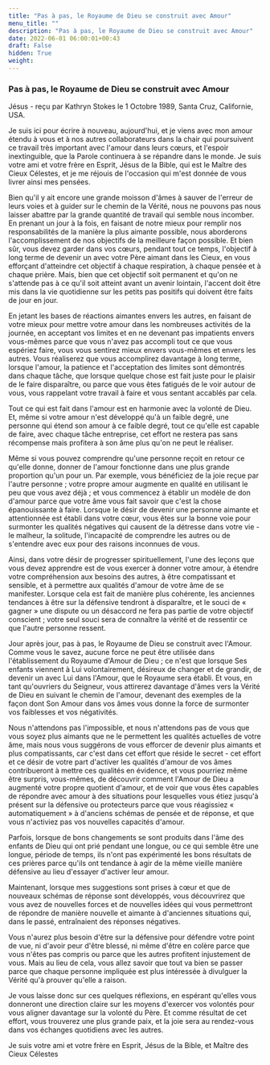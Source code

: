 ```yaml
---
title: "Pas à pas, le Royaume de Dieu se construit avec Amour"
menu_title: ""
description: "Pas à pas, le Royaume de Dieu se construit avec Amour"
date: 2022-06-01 06:00:01+00:43
draft: False
hidden: True
weight:
---
```

### Pas à pas, le Royaume de Dieu se construit avec Amour

Jésus - reçu par Kathryn Stokes le 1 Octobre 1989, Santa Cruz, Californie, USA.

Je suis ici pour écrire à nouveau, aujourd'hui, et je viens avec mon amour étendu à vous et à nos autres collaborateurs dans la chair qui poursuivent ce travail très important avec l'amour dans leurs cœurs, et l'espoir inextinguible, que la Parole continuera à se répandre dans le monde. Je suis votre ami et votre frère en Esprit, Jésus de la Bible, qui est le Maître des Cieux Célestes, et je me réjouis de l'occasion qui m'est donnée de vous livrer ainsi mes pensées.

Bien qu'il y ait encore une grande moisson d'âmes à sauver de l'erreur de leurs voies et à guider sur le chemin de la Vérité, nous ne pouvons pas nous laisser abattre par la grande quantité de travail qui semble nous incomber. En prenant un jour à la fois, en faisant de notre mieux pour remplir nos responsabilités de la manière la plus aimante possible, nous aborderons l'accomplissement de nos objectifs de la meilleure façon possible. Et bien sûr, vous devez garder dans vos cœurs, pendant tout ce temps, l'objectif à long terme de devenir un avec votre Père aimant dans les Cieux, en vous efforçant d'atteindre cet objectif à chaque respiration, à chaque pensée et à chaque prière. Mais, bien que cet objectif soit permanent et qu'on ne s'attende pas à ce qu'il soit atteint avant un avenir lointain, l'accent doit être mis dans la vie quotidienne sur les petits pas positifs qui doivent être faits de jour en jour.

En jetant les bases de réactions aimantes envers les autres, en faisant de votre mieux pour mettre votre amour dans les nombreuses activités de la journée, en acceptant vos limites et en ne devenant pas impatients envers vous-mêmes parce que vous n'avez pas accompli tout ce que vous espériez faire, vous vous sentirez mieux envers vous-mêmes et envers les autres. Vous réaliserez que vous accomplirez davantage à long terme, lorsque l'amour, la patience et l'acceptation des limites sont démontrés dans chaque tâche, que lorsque quelque chose est fait juste pour le plaisir de le faire disparaître, ou parce que vous êtes fatigués de le voir autour de vous, vous rappelant votre travail à faire et vous sentant accablés par cela.

Tout ce qui est fait dans l'amour est en harmonie avec la volonté de Dieu. Et, même si votre amour n'est développé qu'à un faible degré, une personne qui étend son amour à ce faible degré, tout ce qu'elle est capable de faire, avec chaque tâche entreprise, cet effort ne restera pas sans récompense mais profitera à son âme plus qu'on ne peut le réaliser.

Même si vous pouvez comprendre qu'une personne reçoit en retour ce qu'elle donne, donner de l'amour fonctionne dans une plus grande proportion qu'un pour un. Par exemple, vous bénéficiez de la joie reçue par l'autre personne ; votre propre amour augmente en qualité en utilisant le peu que vous avez déjà ; et vous commencez à établir un modèle de don d'amour parce que votre âme vous fait savoir que c'est la chose épanouissante à faire. Lorsque le désir de devenir une personne aimante et attentionnée est établi dans votre cœur, vous êtes sur la bonne voie pour surmonter les qualités négatives qui causent de la détresse dans votre vie - le malheur, la solitude, l'incapacité de comprendre les autres ou de s'entendre avec eux pour des raisons inconnues de vous.

Ainsi, dans votre désir de progresser spirituellement, l'une des leçons que vous devez apprendre est de vous exercer à donner votre amour, à étendre votre compréhension aux besoins des autres, à être compatissant et sensible, et à permettre aux qualités d'amour de votre âme de se manifester. Lorsque cela est fait de manière plus cohérente, les anciennes tendances à être sur la défensive tendront à disparaître, et le souci de « gagner » une dispute ou un désaccord ne fera pas partie de votre objectif conscient ; votre seul souci sera de connaître la vérité et de ressentir ce que l'autre personne ressent.

Jour après jour, pas à pas, le Royaume de Dieu se construit avec l'Amour. Comme vous le savez, aucune force ne peut être utilisée dans l'établissement du Royaume d'Amour de Dieu ; ce n'est que lorsque Ses enfants viennent à Lui volontairement, désireux de changer et de grandir, de devenir un avec Lui dans l'Amour, que le Royaume sera établi. Et vous, en tant qu'ouvriers du Seigneur, vous attirerez davantage d'âmes vers la Vérité de Dieu en suivant le chemin de l'amour, devenant des exemples de la façon dont Son Amour dans vos âmes vous donne la force de surmonter vos faiblesses et vos négativités.

Nous n'attendons pas l'impossible, et nous n'attendons pas de vous que vous soyez plus aimants que ne le permettent les qualités actuelles de votre âme, mais nous vous suggérons de vous efforcer de devenir plus aimants et plus compatissants, car c'est dans cet effort que réside le secret - cet effort et ce désir de votre part d'activer les qualités d'amour de vos âmes contribueront à mettre ces qualités en évidence, et vous pourriez même être surpris, vous-mêmes, de découvrir comment l'Amour de Dieu a augmenté votre propre quotient d'amour, et de voir que vous êtes capables de répondre avec amour à des situations pour lesquelles vous étiez jusqu'à présent sur la défensive ou protecteurs parce que vous réagissiez « automatiquement » à d'anciens schémas de pensée et de réponse, et que vous n'activiez pas vos nouvelles capacités d'amour.

Parfois, lorsque de bons changements se sont produits dans l'âme des enfants de Dieu qui ont prié pendant une longue, ou ce qui semble être une longue, période de temps, ils n'ont pas expérimenté les bons résultats de ces prières parce qu'ils ont tendance à agir de la même vieille manière défensive au lieu d'essayer d'activer leur amour.

Maintenant, lorsque mes suggestions sont prises à cœur et que de nouveaux schémas de réponse sont développés, vous découvrirez que vous avez de nouvelles forces et de nouvelles idées qui vous permettront de répondre de manière nouvelle et aimante à d'anciennes situations qui, dans le passé, entraînaient des réponses négatives.

Vous n'aurez plus besoin d'être sur la défensive pour défendre votre point de vue, ni d'avoir peur d'être blessé, ni même d'être en colère parce que vous n'êtes pas compris ou parce que les autres profitent injustement de vous. Mais au lieu de cela, vous allez savoir que tout va bien se passer parce que chaque personne impliquée est plus intéressée à divulguer la Vérité qu'à prouver qu'elle a raison.

Je vous laisse donc sur ces quelques réflexions, en espérant qu'elles vous donneront une direction claire sur les moyens d'exercer vos volontés pour vous aligner davantage sur la volonté du Père. Et comme résultat de cet effort, vous trouverez une plus grande paix, et la joie sera au rendez-vous dans vos échanges quotidiens avec les autres.

Je suis votre ami et votre frère en Esprit, Jésus de la Bible, et Maître des Cieux Célestes
